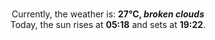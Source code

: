 <p  align="center"><br/>Currently, the weather is: <b> 27°C, <i>broken clouds</i></b></br>Today, the sun rises at <b>05:18</b> and sets at <b>19:22</b>.</p>
